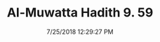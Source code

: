 ---
title        : "Al-Muwatta Hadith 9. 59"
date         : 7/25/2018 12:29:27 PM
draft        : false
type         : "hadith"
layout       : "hadith"
BookCode     : "AMH"
VolumeNumber : "9"
HadithNumber : "59"
categories  :  ["Prayer, Shortening - Waiting for the Prayer and Walking to It"]
---